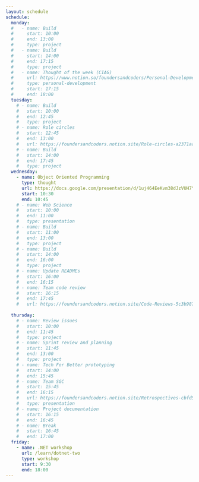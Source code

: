 ```yaml
---
layout: schedule
schedule:
  monday:
  #   - name: Build
  #     start: 10:00
  #     end: 13:00
  #     type: project
  #   - name: Build
  #     start: 14:00
  #     end: 17:15
  #     type: project
  #   - name: Thought of the week (CIAG)
  #     url: https://www.notion.so/foundersandcoders/Personal-Development-91fe75c7e2cc4f989954108729a2c834
  #     type: personal-development
  #     start: 17:15
  #     end: 18:00
  tuesday:
    # - name: Build
    #   start: 10:00
    #   end: 12:45
    #   type: project
    # - name: Role circles
    #   start: 12:45
    #   end: 13:00
    #   url: https://foundersandcoders.notion.site/Role-circles-a2371aab24f34955a69904b87ffc1f05
    # - name: Build
    #   start: 14:00
    #   end: 17:45
    #   type: project
  wednesday:
    - name: Object Oriented Programming
      type: thought    
      url: https://docs.google.com/presentation/d/1uj464EeKvm38dJzVUH7Y3c3rYNB_6zSbqVYbNtTAJtQ/edit#slide=id.g2ea5f80184e_0_34
      start: 10:30
      end: 10:45 
    # - name: Web Science
    #   start: 10:00
    #   end: 11:00
    #   type: presentation
    # - name: Build
    #   start: 11:00
    #   end: 13:00
    #   type: project
    # - name: Build
    #   start: 14:00
    #   end: 16:00
    #   type: project
    # - name: Update READMEs
    #   start: 16:00
    #   end: 16:15
    # - name: Team code review
    #   start: 16:15
    #   end: 17:45
    #   url: https://foundersandcoders.notion.site/Code-Reviews-5c3b987ed1204e46b4c738da538a758c
    
  thursday:
    # - name: Review issues
    #   start: 10:00
    #   end: 11:45
    #   type: project
    # - name: Sprint review and planning
    #   start: 11:45
    #   end: 13:00
    #   type: project
    # - name: Tech For Better prototyping
    #   start: 14:00
    #   end: 15:45
    # - name: Team SGC
    #   start: 15:45
    #   end: 16:15
    #   url: https://foundersandcoders.notion.site/Retrospectives-cbfd57e19cd24c61a6bd8db16fe0f347
    #   type: presentation
    # - name: Project documentation
    #   start: 16:15
    #   end: 16:45
    # - name: Break
    #   start: 16:45
    #   end: 17:00
  friday:
    - name: .NET workshop
      url: /learn/dotnet-two
      type: workshop
      start: 9:30
      end: 18:00
---
```

